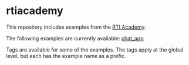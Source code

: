 # rtiacademy

This repository includes examples from the [RTI Academy](https://rtiacademy.com/learn).

The following examples are currently available:
[chat_app](https://github.com/rticommunity/rtiacademy/tree/master/chat_app)

Tags are available for some of the examples. The tags apply at the global level, 
but each has the example name as a prefix.

